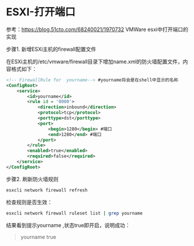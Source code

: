 # ESXI-打开端口


参考：https://blog.51cto.com/68240021/1970732
VMWare esxi中打开端口的实现

步骤1. 新增ESXi主机的firewall配置文件

在ESXi主机的/etc/vmware/firewall目录下增加name.xml的防火墙配置文件，内容格式如下：

```xml
<!-- FirewallRule for  yourname--> #yourname将会是在shell中显示的名称
<ConfigRoot>
    <service>
        <id>yourname</id>
        <rule id = '0000'>
            <direction>inbound</direction>
            <protocol>tcp</protocol>
            <porttype>dst</porttype>
            <port>
                <begin>1280</begin> #端口
                <end>1280</end> #端口
            </port>
        </rule>
        <enabled>true</enabled>
        <required>false</required>
    </service>
</ConfigRoot>
```

步骤2. 刷新防火墙规则

```bash
esxcli network firewall refresh
```

检查规则是否生效：

```bash
esxcli network firewall ruleset list | grep yourname
```

结果看到提示yourname ,状态true即开启，说明成功：

> yourname true
